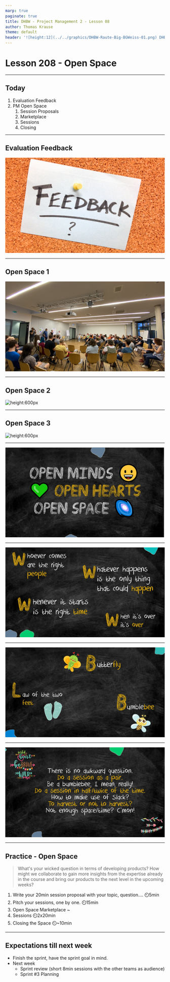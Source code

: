 ```yaml
---
marp: true
paginate: true
title: DHBW - Project Management 2 - Lesson 08
author: Thomas Krause
theme: default
header: '![height:12](../../graphics/DHBW-Raute-Big-BGWeiss-01.png) DHBW - Project Management 2 - Lesson 08'
---
```

<!-- markdownlint-disable MD025 MD045 MD012 MD024 MD026 -->

# Lesson 208 - Open Space

---

## Today

1. Evaluation Feedback
2. PM Open Space
    1. Session Proposals
    2. Marketplace
    3. Sessions
    4. Closing

---

## Evaluation Feedback

![height:600px](graphics/feedback.png)

---

## Open Space 1

![height:600px](<graphics/ost circle.png>)

---

## Open Space 2

![height:600px](<graphics/ost agenda.png>)

---

## Open Space 3

![height:600px](<graphics/ost outside.png>)

---

![bg](<graphics/tinf22b6-sem2-template - Frame 169.jpg>)

---

![bg](<graphics/tinf22b6-sem2-template - OST Principles.jpg>)

---

![bg](<graphics/tinf22b6-sem2-template - OST - 1 law and 2 phenomena.jpg>)

---

![bg](<graphics/tinf22b6-sem2-template - OST for the brave ones.jpg>)

---
<!-- _backgroundColor: lightblue -->

## Practice - Open Space

> What's your wicked question in terms of developing products?
> How might we collaborate to gain more insights from the expertise already in the course and bring our products to the next level in the upcoming weeks?

1. Write your 20min session proposal with your topic, question.... ⏲️5min
2. Pitch your sessions, one by one. ⏲️15min
3. Open Space Marketplace ~
4. Sessions ⏲️2x20min
5. Closing the Space ⏲️~10min

---

## Expectations till next week

* Finish the sprint, have the sprint goal in mind.
* Next week
  * Sprint review (short 8min sessions with the other teams as audience)
  * Sprint #3 Planning

